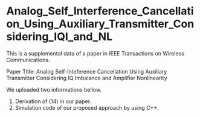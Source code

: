 # Analog_Self_Interference_Cancellation_Using_Auxiliary_Transmitter_Considering_IQI_and_NL
This is a supplemental data of a paper in IEEE Transactions on Wireless Communications.

Paper Title: Analog Self-Inteference Cancellation Using Auxiliary Transmitter Considering IQ Imbalance and Amplifier Nonlinearity

We uploaded two informations bellow.
1. Derivation of (14) in our paper.
2. Simulation code of our proposed approach by using C++.
